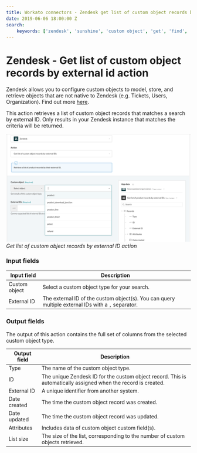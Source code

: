 ```yaml
---
title: Workato connectors - Zendesk get list of custom object records by external id action
date: 2019-06-06 18:00:00 Z
search:
    keywords: ['zendesk', 'sunshine', 'custom object', 'get', 'find', 'list', 'external id']
---
```


# Zendesk - Get list of custom object records by external id action
Zendesk allows you to configure custom objects to model, store, and retrieve objects that are not native to Zendesk (e.g. Tickets, Users, Organization).  Find out more [here](/connectors/zendesk/custom-objects.md).

This action retrieves a list of custom object records that matches a search by external ID. Only results in your Zendesk instance that matches the criteria will be returned.

![Get list of organization by external ID action](/assets/images/connectors/zendesk/get-custom-object-records-by-external-id.png)
*Get list of custom object records by external ID action*

### Input fields
| Input field   | Description                                  |
|---------------|----------------------------------------------|
| Custom object | Select a custom object type for your search. |
| External ID   | The external ID of the custom object(s). You can query multiple external IDs with a `,` separator. |

### Output fields
The output of this action contains the full set of columns from the selected custom object type.

| Output field | Description                                     |
|--------------|-------------------------------------------------|
| Type         | The name of the custom object type.             |
| ID           | The unique Zendesk ID for the custom object record. This is automatically assigned when the record is created. |
| External ID  | A unique identifier from another system.        |
| Date created | The time the custom object record was created.  |
| Date updated | The time the custom object record was updated.  |
| Attributes   | Includes data of custom object custom field(s). |
| List size    | The size of the list, corresponding to the number of custom objects retrieved. |
